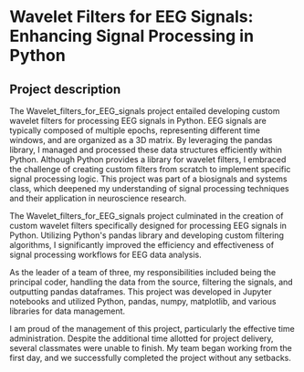# Wavelet Filters for EEG Signals: Enhancing Signal Processing in Python

## Project description

The Wavelet_filters_for_EEG_signals project entailed developing custom wavelet filters for processing EEG signals in Python. EEG signals are typically composed of multiple epochs, representing different time windows, and are organized as a 3D matrix. By leveraging the pandas library, I managed and processed these data structures efficiently within Python. Although Python provides a library for wavelet filters, I embraced the challenge of creating custom filters from scratch to implement specific signal processing logic. This project was part of a biosignals and systems class, which deepened my understanding of signal processing techniques and their application in neuroscience research.

The Wavelet_filters_for_EEG_signals project culminated in the creation of custom wavelet filters specifically designed for processing EEG signals in Python. Utilizing Python's pandas library and developing custom filtering algorithms, I significantly improved the efficiency and effectiveness of signal processing workflows for EEG data analysis.

As the leader of a team of three, my responsibilities included being the principal coder, handling the data from the source, filtering the signals, and outputting pandas dataframes. This project was developed in Jupyter notebooks and utilized Python, pandas, numpy, matplotlib, and various libraries for data management.

I am proud of the management of this project, particularly the effective time administration. Despite the additional time allotted for project delivery, several classmates were unable to finish. My team began working from the first day, and we successfully completed the project without any setbacks.
